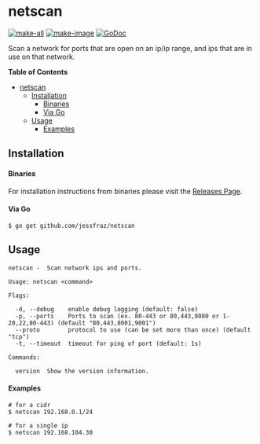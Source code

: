 # netscan

[![make-all](https://github.com/jessfraz/netscan/workflows/make%20all/badge.svg)](https://github.com/jessfraz/netscan/actions?query=workflow%3A%22make+all%22)
[![make-image](https://github.com/jessfraz/netscan/workflows/make%20image/badge.svg)](https://github.com/jessfraz/netscan/actions?query=workflow%3A%22make+image%22)
[![GoDoc](https://img.shields.io/badge/godoc-reference-5272B4.svg?style=for-the-badge)](https://godoc.org/github.com/jessfraz/netscan)

Scan a network for ports that are open on an ip/ip range, and
ips that are in use on that network.

<!-- START doctoc generated TOC please keep comment here to allow auto update -->
<!-- DON'T EDIT THIS SECTION, INSTEAD RE-RUN doctoc TO UPDATE -->
**Table of Contents**

- [netscan](#netscan)
  - [Installation](#installation)
      - [Binaries](#binaries)
      - [Via Go](#via-go)
  - [Usage](#usage)
      - [Examples](#examples)

<!-- END doctoc generated TOC please keep comment here to allow auto update -->


## Installation

#### Binaries

For installation instructions from binaries please visit the [Releases Page](https://github.com/jessfraz/netscan/releases).

#### Via Go

```console
$ go get github.com/jessfraz/netscan
```

## Usage

```console
netscan -  Scan network ips and ports.

Usage: netscan <command>

Flags:

  -d, --debug    enable debug logging (default: false)
  -p, --ports    Ports to scan (ex. 80-443 or 80,443,8080 or 1-20,22,80-443) (default "80,443,8001,9001") 
  --proto        protocol to use (can be set more than once) (default "tcp")
  -t, --timeout  timeout for ping of port (default: 1s)

Commands:

  version  Show the version information.
```

#### Examples

```console
# for a cidr
$ netscan 192.168.0.1/24

# for a single ip
$ netscan 192.168.104.30
```
